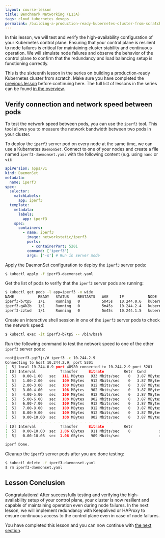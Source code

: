 ```yaml
---
layout: course-lesson
title: Benchmark Networking (L13A)
tags: cloud kubernetes devops
permalink: /building-a-production-ready-kubernetes-cluster-from-scratch/lesson-16
---
```


In this lesson, we will test and verify the high-availability configuration of
your Kubernetes control plane. Ensuring that your control plane is resilient to
node failures is critical for maintaining cluster stability and continuous
operation. We will simulate node failures and observe the behavior of the
control plane to confirm that the redundancy and load balancing setup is
functioning correctly.

This is the sixteenth lesson in the series on building a production-ready
Kubernetes cluster from scratch. Make sure you have completed the
[previous lesson](/building-a-production-ready-kubernetes-cluster-from-scratch/lesson-14)
before continuing here. The full list of lessons in the series can be found
[in the overview](/building-a-production-ready-kubernetes-cluster-from-scratch).

## Verify connection and network speed between pods

To test the network speed between pods, you can use the `iperf3` tool. This tool
allows you to measure the network bandwidth between two pods in your cluster.

To deploy the `iperf3` server pod on every node at the same time, we can use a
Kubernetes `DaemonSet`. Connect to one of your nodes and create a file named
`iperf3-daemonset.yaml` with the following content (e.g. using `nano` or `vi`):

```yaml
apiVersion: apps/v1
kind: DaemonSet
metadata:
  name: iperf3
spec:
  selector:
    matchLabels:
      app: iperf3
  template:
    metadata:
      labels:
        app: iperf3
    spec:
      containers:
        - name: iperf3
          image: networkstatic/iperf3
          ports:
            - containerPort: 5201
          command: ['iperf3']
          args: ['-s'] # Run in server mode
```

Apply the DaemonSet configuration to deploy the `iperf3` server pods:

```bash
$ kubectl apply -f iperf3-daemonset.yaml
```

Get the list of pods to verify that the `iperf3` server pods are running:

```bash
$ kubectl get pods -l app=iperf3 -o wide
NAME           READY   STATUS    RESTARTS   AGE     IP           NODE                NOMINATED NODE   READINESS GATES
iperf3-b7tp5   1/1     Running   0          5m45s   10.244.0.6   kubernetes-node-1   <none>           <none>
iperf3-g4k2b   1/1     Running   0          5m45s   10.244.2.4   kubernetes-node-3   <none>           <none>
iperf3-zztwd   1/1     Running   0          5m45s   10.244.1.5   kubernetes-node-2   <none>           <none>
```

Create an interactive shell session in one of the `iperf3` server pods to check
the network speed:

```bash
$ kubectl exec -it iperf3-b7tp5 -- /bin/bash
```

Run the following command to test the network speed to one of the other `iperf3`
server pods:

```bash
root@iperf3-pgt7j:/# iperf3 -c 10.244.2.9
Connecting to host 10.244.2.9, port 5201
[  5] local 10.244.0.9 port 48980 connected to 10.244.2.9 port 5201
[ ID] Interval           Transfer     Bitrate         Retr  Cwnd
[  5]   0.00-1.00   sec   111 MBytes   933 Mbits/sec    0   3.87 MBytes
[  5]   1.00-2.00   sec   109 MBytes   912 Mbits/sec    0   3.87 MBytes
[  5]   2.00-3.00   sec   109 MBytes   912 Mbits/sec    0   3.87 MBytes
[  5]   3.00-4.00   sec   108 MBytes   902 Mbits/sec    0   3.87 MBytes
[  5]   4.00-5.00   sec   109 MBytes   912 Mbits/sec    0   3.87 MBytes
[  5]   5.00-6.00   sec   108 MBytes   902 Mbits/sec    0   3.87 MBytes
[  5]   6.00-7.00   sec   109 MBytes   912 Mbits/sec    0   3.87 MBytes
[  5]   7.00-8.00   sec   109 MBytes   912 Mbits/sec    0   3.87 MBytes
[  5]   8.00-9.00   sec   109 MBytes   912 Mbits/sec    0   3.87 MBytes
[  5]   9.00-10.00  sec   108 MBytes   902 Mbits/sec    0   3.87 MBytes
- - - - - - - - - - - - - - - - - - - - - - - - -
[ ID] Interval           Transfer     Bitrate         Retr
[  5]   0.00-10.00  sec  1.06 GBytes   911 Mbits/sec    0             sender
[  5]   0.00-10.03  sec  1.06 GBytes   909 Mbits/sec                  receiver

iperf Done.
```

Cleanup the `iperf3` server pods after you are done testing:

```bash
$ kubectl delete -f iperf3-daemonset.yaml
$ rm iperf3-daemonset.yaml
```

## Lesson Conclusion

Congratulations! After successfully testing and verifying the high-availability
setup of your control plane, your cluster is now resilient and capable of
maintaining operation even during node failures. In the next lesson, we will
implement redundancy with Keepalived or HAProxy to ensure continuous access to
the control plane even in case of node failures.

You have completed this lesson and you can now continue with
[the next section](/building-a-production-ready-kubernetes-cluster-from-scratch/section-15).
